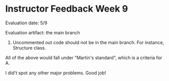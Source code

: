 # Instructor Feedback Week 9

Evaluation date: 5/9

Evaluation artifact: the main branch

1. Uncommented out code should not be in the main branch. For instance, Structure class.

All of the above would fall under "Martin's standard", which is a criteria for A.

I did't spot any other major problems. Good job!